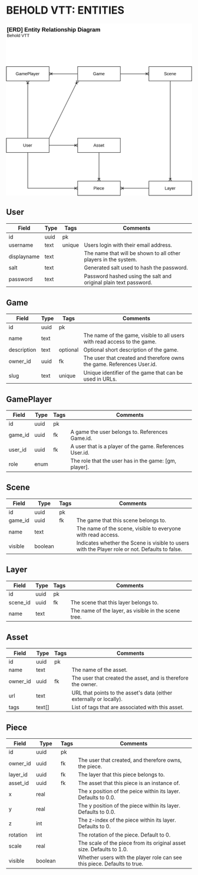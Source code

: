 BEHOLD VTT: ENTITIES
====================

![Entity Relationship Diagram](./images/erd.drawio.svg)

## User

| Field       | Type   | Tags   | Comments
| ----------- | ------ | -------| --------
| id          | uuid   | pk     | 
| username    | text   | unique | Users login with their email address.
| displayname | text   |        | The name that will be shown to all other players in the system.
| salt        | text   |        | Generated salt used to hash the password.
| password    | text   |        | Password hashed using the salt and original plain text password.

## Game

| Field       | Type    | Tags     | Comments
| ----------- | ------- | -------- | --------
| id          | uuid    | pk       | 
| name        | text    |          | The name of the game, visible to all users with read access to the game.
| description | text    | optional | Optional short description of the game.
| owner_id    | uuid    | fk       | The user that created and therefore owns the game. References User.id.
| slug        | text    | unique   | Unique identifier of the game that can be used in URLs.

## GamePlayer

| Field         | Type    | Tags     | Comments
| ------------- | ------- | -------- | --------
| id            | uuid    | pk       | 
| game_id       | uuid    | fk       | A game the user belongs to.  References Game.id.
| user_id       | uuid    | fk       | A user that is a player of the game.  References User.id.
| role          | enum    |          | The role that the user has in the game: [gm, player].

## Scene

| Field       | Type    | Tags     | Comments
| ----------- | ------- | -------- | --------
| id          | uuid    | pk       | 
| game_id     | uuid    | fk       | The game that this scene belongs to.
| name        | text    |          | The name of the scene, visible to everyone with read access.
| visible     | boolean |          | Indicates whether the Scene is visible to users with the Player role or not. Defaults to false.

## Layer

| Field       | Type    | Tags     | Comments
| ----------- | ------- | -------- | --------
| id          | uuid    | pk       | 
| scene_id    | uuid    | fk       | The scene that this layer belongs to.
| name        | text    |          | The name of the layer, as visible in the scene tree.

## Asset

| Field       | Type    | Tags     | Comments
| ----------- | ------- | -------- | --------
| id          | uuid    | pk       | 
| name        | text    |          | The name of the asset.
| owner_id    | uuid    | fk       | The user that created the asset, and is therefore the owner.
| url         | text    |          | URL that points to the asset's data (either externally or locally).
| tags        | text[]  |          | List of tags that are associated with this asset.

## Piece

| Field       | Type    | Tags     | Comments
| ----------- | ------- | -------- | --------
| id          | uuid    | pk       | 
| owner_id    | uuid    | fk       | The user that created, and therefore owns, the piece.
| layer_id    | uuid    | fk       | The layer that this piece belongs to.
| asset_id    | uuid    | fk       | The asset that this piece is an instance of.
| x           | real    |          | The x position of the peice within its layer.  Defaults to 0.0.
| y           | real    |          | The y position of the piece within its layer.  Defaults to 0.0.
| z           | int     |          | The z-index of the piece within its layer.  Defaults to 0.
| rotation    | int     |          | The rotation of the piece.  Default to 0.
| scale       | real    |          | The scale of the piece from its original asset size.  Defaults to 1.0.
| visible     | boolean |          | Whether users with the player role can see this piece.  Defaults to true.